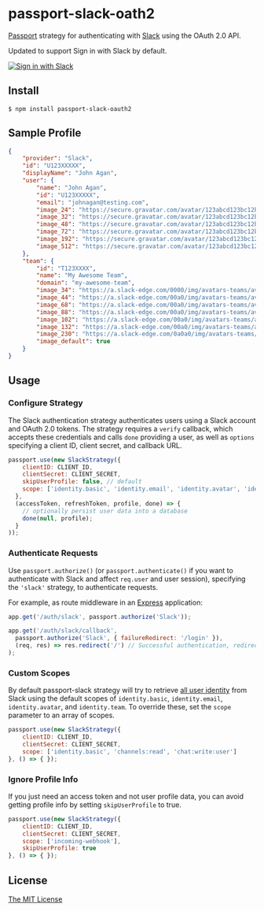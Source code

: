 # passport-slack-oath2

[Passport](https://github.com/jaredhanson/passport) strategy for authenticating
with [Slack](https://slack.com) using the OAuth 2.0 API.

Updated to support Sign in with Slack by default.

[![Sign in with Slack](https://a.slack-edge.com/accd8/img/sign_in_with_slack.png)](https://api.slack.com/docs/sign-in-with-slack#identify_users_and_their_teams)

## Install
```shell
$ npm install passport-slack-oauth2
```

## Sample Profile
```json
{
    "provider": "Slack",
    "id": "U123XXXXX",
    "displayName": "John Agan",
    "user": {
        "name": "John Agan",
        "id": "U123XXXXX",
        "email": "johnagan@testing.com",
        "image_24": "https://secure.gravatar.com/avatar/123abcd123bc12b3c.jpg?s=24&d=https%3A%2F%2Fa.slack-edge.com%2F66f9%2Fimg%2Favatars%2Fava_0000-24.png",
        "image_32": "https://secure.gravatar.com/avatar/123abcd123bc12b3c.jpg?s=32&d=https%3A%2F%2Fa.slack-edge.com%2F66f9%2Fimg%2Favatars%2Fava_0000-32.png",
        "image_48": "https://secure.gravatar.com/avatar/123abcd123bc12b3c.jpg?s=48&d=https%3A%2F%2Fa.slack-edge.com%2F66f9%2Fimg%2Favatars%2Fava_0000-48.png",
        "image_72": "https://secure.gravatar.com/avatar/123abcd123bc12b3c.jpg?s=72&d=https%3A%2F%2Fa.slack-edge.com%2F66f9%2Fimg%2Favatars%2Fava_0000-72.png",
        "image_192": "https://secure.gravatar.com/avatar/123abcd123bc12b3c.jpg?s=192&d=https%3A%2F%2Fa.slack-edge.com%2F7fa9%2Fimg%2Favatars%2Fava_0000-192.png",
        "image_512": "https://secure.gravatar.com/avatar/123abcd123bc12b3c.jpg?s=512&d=https%3A%2F%2Fa.slack-edge.com%2F7fa9%2Fimg%2Favatars%2Fava_0000-512.png"
    },
    "team": {
        "id": "T123XXXX",
        "name": "My Awesome Team",
        "domain": "my-awesome-team",
        "image_34": "https://a.slack-edge.com/0000/img/avatars-teams/ava_0000-00.png",
        "image_44": "https://a.slack-edge.com/00a0/img/avatars-teams/ava_0000-00.png",
        "image_68": "https://a.slack-edge.com/00a0/img/avatars-teams/ava_0000-00.png",
        "image_88": "https://a.slack-edge.com/00a0/img/avatars-teams/ava_0000-00.png",
        "image_102": "https://a.slack-edge.com/00a0/img/avatars-teams/ava_0000-000.png",
        "image_132": "https://a.slack-edge.com/00a0/img/avatars-teams/ava_0000-000.png",
        "image_230": "https://a.slack-edge.com/0a0a0/img/avatars-teams/ava_0000-000.png",
        "image_default": true
    }
}

```

## Usage

### Configure Strategy

The Slack authentication strategy authenticates users using a Slack
account and OAuth 2.0 tokens.  The strategy requires a `verify` callback, which
accepts these credentials and calls `done` providing a user, as well as
`options` specifying a client ID, client secret, and callback URL.

```js
passport.use(new SlackStrategy({
    clientID: CLIENT_ID,
    clientSecret: CLIENT_SECRET,
    skipUserProfile: false, // default
    scope: ['identity.basic', 'identity.email', 'identity.avatar', 'identity.team'] // default
  },
  (accessToken, refreshToken, profile, done) => {
    // optionally persist user data into a database
    done(null, profile);
  }
));
```

### Authenticate Requests

Use `passport.authorize()` (or `passport.authenticate()` if you want to authenticate with Slack and affect `req.user` and user session), specifying the `'slack'` strategy, to
authenticate requests.

For example, as route middleware in an [Express](http://expressjs.com/)
application:

```js
app.get('/auth/slack', passport.authorize('Slack'));

app.get('/auth/slack/callback',
  passport.authorize('Slack', { failureRedirect: '/login' }),
  (req, res) => res.redirect('/') // Successful authentication, redirect home.
);
```

### Custom Scopes
By default passport-slack strategy will try to retrieve [all user identity](https://api.slack.com/methods/users.identity) from Slack using the default scopes of `identity.basic`, `identity.email`, `identity.avatar`, and `identity.team`. To override these, set the `scope` parameter to an array of scopes.

```js
passport.use(new SlackStrategy({
	clientID: CLIENT_ID,
	clientSecret: CLIENT_SECRET,
	scope: ['identity.basic', 'channels:read', 'chat:write:user']
}, () => { });
```

### Ignore Profile Info
If you just need an access token and not user profile data, you can avoid getting profile info by setting `skipUserProfile` to true.
```js
passport.use(new SlackStrategy({
	clientID: CLIENT_ID,
	clientSecret: CLIENT_SECRET,
	scope: ['incoming-webhook'],
	skipUserProfile: true
}, () => { });
```

## License

[The MIT License](http://opensource.org/licenses/MIT)
